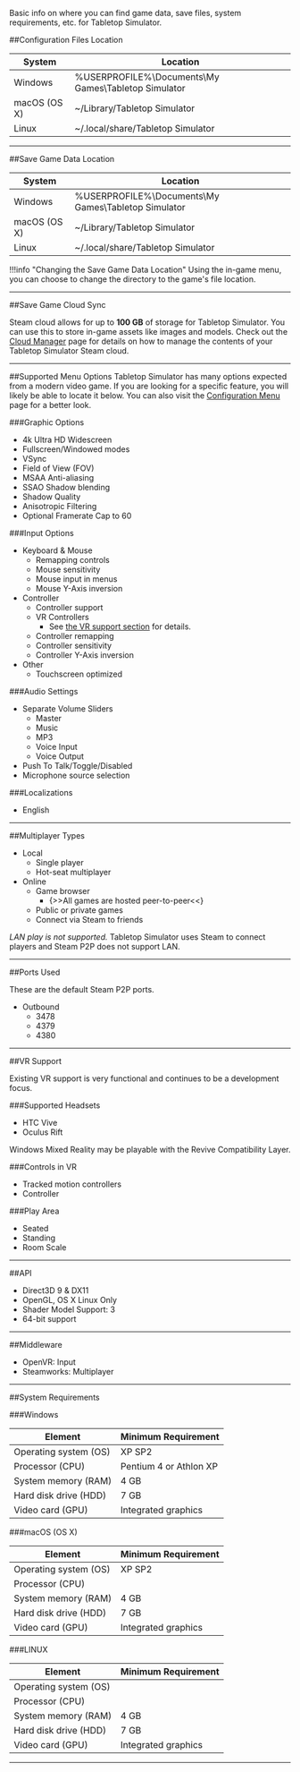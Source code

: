 Basic info on where you can find game data, save files, system requirements, etc. for Tabletop Simulator.

##Configuration Files Location

System | Location
-- | --
Windows | %USERPROFILE%\Documents\My Games\Tabletop Simulator
macOS (OS X) | ~/Library/Tabletop Simulator
Linux | ~/.local/share/Tabletop Simulator

---

##Save Game Data Location

System | Location
-- | --
Windows | %USERPROFILE%\Documents\My Games\Tabletop Simulator
macOS (OS X) | ~/Library/Tabletop Simulator
Linux | ~/.local/share/Tabletop Simulator

!!!info "Changing the Save Game Data Location"
    Using the in-game menu, you can choose to change the directory to the game's file location.

---

##Save Game Cloud Sync

Steam cloud allows for up to **100 GB** of storage for Tabletop Simulator. You can use this to store in-game assets like images and models. Check out the [Cloud Manager](../custom-content/cloud-manager.md) page for details on how to manage the contents of your Tabletop Simulator Steam cloud.

---

##Supported Menu Options
Tabletop Simulator has many options expected from a modern video game. If you are looking for a specific feature, you will likely be able to locate it below. You can also visit the [Configuration Menu](configuration-menu.md) page for a better look.

###Graphic Options

* 4k Ultra HD Widescreen
* Fullscreen/Windowed modes
* VSync
* Field of View (FOV)
* MSAA Anti-aliasing
* SSAO Shadow blending
* Shadow Quality
* Anisotropic Filtering
* Optional Framerate Cap to 60

###Input Options

* Keyboard & Mouse
    * Remapping controls
    * Mouse sensitivity
    * Mouse input in menus
    * Mouse Y-Axis inversion
* Controller
    * Controller support
    * VR Controllers
        * See [the VR support section](#vr-support) for details.
    * Controller remapping
    * Controller sensitivity
    * Controller Y-Axis inversion
* Other
    * Touchscreen optimized

###Audio Settings

* Separate Volume Sliders
    * Master
    * Music
    * MP3
    * Voice Input
    * Voice Output
* Push To Talk/Toggle/Disabled
* Microphone source selection

###Localizations
* English

---

##Multiplayer Types

* Local
    * Single player
    * Hot-seat multiplayer
* Online
    * Game browser
        * {>>All games are hosted peer-to-peer<<}
    * Public or private games
    * Connect via Steam to friends

*LAN play is not supported.* Tabletop Simulator uses Steam to connect players and Steam P2P does not support LAN.

---

##Ports Used

These are the default Steam P2P ports.

* Outbound
    * 3478
    * 4379
    * 4380

---

##VR Support

Existing VR support is very functional and continues to be a development focus.

###Supported Headsets
* HTC Vive
* Oculus Rift

Windows Mixed Reality may be playable with the Revive Compatibility Layer.

###Controls in VR
* Tracked motion controllers
* Controller

###Play Area
* Seated
* Standing
* Room Scale

---

##API
* Direct3D 9 & DX11
* OpenGL, OS X Linux Only
* Shader Model Support: 3
* 64-bit support

---

##Middleware
* OpenVR: Input
* Steamworks: Multiplayer

---

##System Requirements

###Windows

Element | Minimum Requirement
-- | --
Operating system (OS) | XP SP2
Processor (CPU) | Pentium 4 or Athlon XP
System memory (RAM) | 4 GB
Hard disk drive (HDD) | 7 GB
Video card (GPU) | Integrated graphics

###macOS (OS X)

Element | Minimum Requirement
-- | --
Operating system (OS) | XP SP2
Processor (CPU) |
System memory (RAM) | 4 GB
Hard disk drive (HDD) | 7 GB
Video card (GPU) | Integrated graphics

###LINUX

Element | Minimum Requirement
-- | --
Operating system (OS) |
Processor (CPU) |
System memory (RAM) | 4 GB
Hard disk drive (HDD) | 7 GB
Video card (GPU) | Integrated graphics

---
